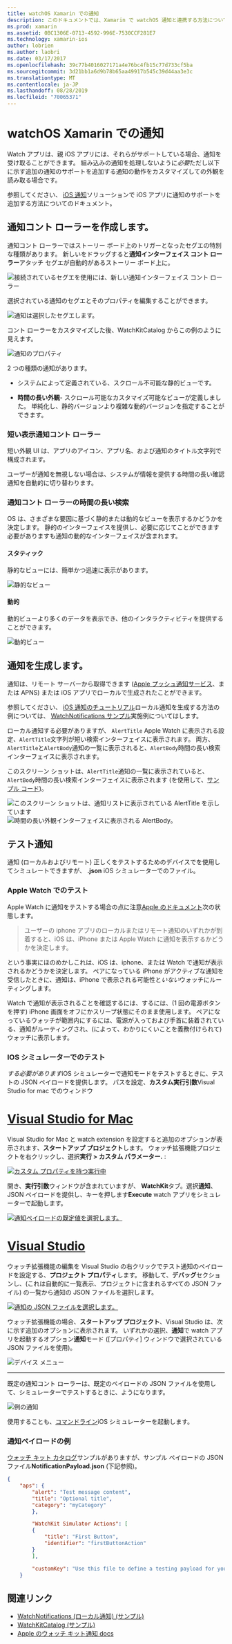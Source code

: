 ```yaml
---
title: watchOS Xamarin での通知
description: このドキュメントでは、Xamarin で watchOS 通知と連携する方法について説明します。 作成通知コント ローラー、通知の生成と通知のテストがについて説明します。
ms.prod: xamarin
ms.assetid: 0BC1306E-0713-4592-996E-7530CCF281E7
ms.technology: xamarin-ios
author: lobrien
ms.author: laobri
ms.date: 03/17/2017
ms.openlocfilehash: 39c77b4016027171a4e76bc4fb15c77d733cf5ba
ms.sourcegitcommit: 3d21bb1a6d9b78b65aa49917b545c39d44aa3e3c
ms.translationtype: MT
ms.contentlocale: ja-JP
ms.lasthandoff: 08/28/2019
ms.locfileid: "70065371"
---
```

# <a name="watchos-notifications-in-xamarin"></a>watchOS Xamarin での通知

Watch アプリは、親 iOS アプリには、それらがサポートしている場合、通知を受け取ることができます。 組み込みの通知を処理しないように*必要*ただし以下に示す追加の通知のサポートを追加する通知の動作をカスタマイズしての外観を読み取る場合です。

参照してください、 [iOS 通知](~/ios/platform/user-notifications/deprecated/index.md)ソリューションで iOS アプリに通知のサポートを追加する方法についてのドキュメント。

## <a name="creating-notification-controllers"></a>通知コント ローラーを作成します。

通知コント ローラーではストーリー ボード上のトリガーとなったセグエの特別な種類があります。 新しいをドラッグすると**通知インターフェイス コント ローラー**アタッチ セグエが自動的があるストーリー ボード上に。

![](notifications-images/notification-storyboard1.png "接続されているセグエを使用には、新しい通知インターフェイス コント ローラー")

選択されている通知のセグエとそのプロパティを編集することができます。

![](notifications-images/notification-storyboard2.png "通知は選択したセグエします。")

コント ローラーをカスタマイズした後、WatchKitCatalog からこの例のように見えます。

![](notifications-images/notifications-segue.png "通知のプロパティ")


2 つの種類の通知があります。

- システムによって定義されている、スクロール不可能な静的ビューです。

- **時間の長い外観**- スクロール可能なカスタマイズ可能なビューが定義しました。 単純化し、静的バージョンより複雑な動的バージョンを指定することができます。

### <a name="short-look-notification-controller"></a>短い表示通知コント ローラー

短い外観 UI は、アプリのアイコン、アプリ名、および通知のタイトル文字列で構成されます。

ユーザーが通知を無視しない場合は、システムが情報を提供する時間の長い確認通知を自動的に切り替わります。


### <a name="long-look-notification-controller"></a>通知コント ローラーの時間の長い検索

OS は、さまざまな要因に基づく静的または動的なビューを表示するかどうかを決定します。 静的のインターフェイスを提供し、必要に応じてことができます必要がありますも通知の動的なインターフェイスが含まれます。

#### <a name="static"></a>スタティック

静的なビューには、簡単かつ迅速に表示があります。

![](notifications-images/notification-static.png "静的なビュー")

#### <a name="dynamic"></a>動的

動的ビューより多くのデータを表示でき、他のインタラクティビティを提供することができます。

![](notifications-images/notification-dynamic.png "動的ビュー")


## <a name="generating-notifications"></a>通知を生成します。

通知は、リモート サーバーから取得できます ([Apple プッシュ通知サービス](https://developer.apple.com/library/ios/documentation/NetworkingInternet/Conceptual/RemoteNotificationsPG/Chapters/ApplePushService.html)、または APNS) または iOS アプリでローカルで生成されたことができます。

参照してください、 [iOS 通知のチュートリアル](~/ios/platform/user-notifications/deprecated/local-notifications-in-ios-walkthrough.md)ローカル通知を生成する方法の例については、 [WatchNotifications サンプル](https://docs.microsoft.com/samples/xamarin/ios-samples/watchkit-watchnotifications)実施例についてはします。

ローカル通知する必要がありますが、 `AlertTitle` Apple Watch に表示される設定、`AlertTitle`文字列が短い検索インターフェイスに表示されます。 両方、`AlertTitle`と`AlertBody`通知の一覧に表示されると、`AlertBody`時間の長い検索インターフェイスに表示されます。

このスクリーン ショットは、`AlertTitle`通知の一覧に表示されていると、`AlertBody`時間の長い検索インターフェイスに表示されます (を使用して、[サンプル コード](https://docs.microsoft.com/samples/xamarin/ios-samples/watchkit-watchnotifications))。

![](notifications-images/watch-notificationslist-sml.png "このスクリーン ショットは、通知リストに表示されている AlertTitle を示しています") ![](notifications-images/watch-notificationcontroller-sml.png "時間の長い外観インターフェイスに表示される AlertBody。")

## <a name="testing-notifications"></a>テスト通知

通知 (ローカルおよびリモート) 正しくをテストするためのデバイスでを使用してシミュレートできますが、 **.json** iOS シミュレーターでのファイル。

### <a name="testing-on-apple-watch"></a>Apple Watch でのテスト

Apple Watch に通知をテストする場合の点に注意[Apple のドキュメント](https://developer.apple.com/library/ios/documentation/General/Conceptual/WatchKitProgrammingGuide/BasicSupport.html)次の状態します。

> ユーザーの iphone アプリのローカルまたはリモート通知のいずれかが到着すると、iOS は、iPhone または Apple Watch に通知を表示するかどうかを決定します。

という事実にほのめかしこれは、iOS は、iphone、または Watch で通知が表示されるかどうかを決定します。 ペアになっている iPhone がアクティブな通知を受信したときに、通知は、iPhone で表示される可能性と*いない*ウォッチにルーティングします。

Watch で通知が表示されることを確認するには、するには、(1 回の電源ボタンを押す) iPhone 画面をオフにかスリープ状態にそのまま使用します。 ペアになっているウォッチが範囲内にするには、電源が入っておよび手首に装着されている、通知がルーティングされ、(によって、わかりにくいことを義務付けられて) ウォッチに表示します。

### <a name="testing-on-the-ios-simulator"></a>IOS シミュレーターでのテスト

*する必要があります*iOS シミュレーターで通知モードをテストするときに、テストの JSON ペイロードを提供します。 パスを設定、**カスタム実行引数**Visual Studio for mac でのウィンドウ

# <a name="visual-studio-for-mactabmacos"></a>[Visual Studio for Mac](#tab/macos)

Visual Studio for Mac と watch extension を設定すると追加のオプションが表示されます、**スタートアップ プロジェクト**します。
ウォッチ拡張機能プロジェクトを右クリックし、選択**実行 > カスタム パラメーター.** :

[![](notifications-images/runwith-customparams-sml.png "カスタム プロパティを持つ実行中")](notifications-images/runwith-customparams.png#lightbox)

開き、**実行引数**ウィンドウが含まれていますが、 **WatchKit**タブ。選択**通知**、JSON ペイロードを提供し、キーを押します**Execute** watch アプリをシミュレーターで起動します。

[![](notifications-images/runwith-execargs-sml.png "通知ペイロードの既定値を選択します。")](notifications-images/runwith-execargs.png#lightbox)

# <a name="visual-studiotabwindows"></a>[Visual Studio](#tab/windows)

ウォッチ拡張機能の編集を Visual Studio の右クリックでテスト通知のペイロードを設定する、**プロジェクト プロパティ**します。 移動して、**デバッグ**セクションし、(これは自動的に一覧表示、プロジェクトに含まれるすべての JSON ファイル) の一覧から通知の JSON ファイルを選択します。

[![](notifications-images/runwith-execargs-sml-vs.png "通知の JSON ファイルを選択します。")](notifications-images/runwith-execargs-vs.png#lightbox)

ウォッチ拡張機能の場合、**スタートアップ プロジェクト**、Visual Studio は、次に示す追加のオプションに表示されます。 いずれかの選択、**通知**で watch アプリを起動するオプション**通知**モード ([プロパティ] ウィンドウで選択されている JSON ファイルを使用)。

![](notifications-images/runwith-vs.png "デバイス メニュー")

-----

既定の通知コント ローラーは、既定のペイロードの JSON ファイルを使用して、シミュレーターでテストするときに、ようになります。

![](notifications-images/notification-debug-sml.png "例の通知")

使用することも、[コマンドライン](~/ios/watchos/troubleshooting.md#command_line)iOS シミュレーターを起動します。

### <a name="example-notification-payload"></a>通知ペイロードの例

[ウォッチ キット カタログ](https://docs.microsoft.com/samples/xamarin/ios-samples/watchos-watchkitcatalog)サンプルがありますが、サンプル ペイロードの JSON ファイル**NotificationPayload.json** (下記参照)。

```json
{
    "aps": {
        "alert": "Test message content",
        "title": "Optional title",
        "category": "myCategory"
        },

        "WatchKit Simulator Actions": [
        {
            "title": "First Button",
            "identifier": "firstButtonAction"
        }
        ],

        "customKey": "Use this file to define a testing payload for your notifications. The aps dictionary specifies the category, alert text and title. The WatchKit Simulator Actions array can provide info for one or more action buttons in addition to the standard Dismiss button. Any other top level keys are custom payload. If you have multiple such JSON files in your project, you'll be able to choose between them in when selecting to debug the notification interface of your Watch App."
    }
```



## <a name="related-links"></a>関連リンク

- [WatchNotifications (ローカル通知) (サンプル)](https://docs.microsoft.com/samples/xamarin/ios-samples/watchkit-watchnotifications)
- [WatchKitCatalog (サンプル)](https://docs.microsoft.com/samples/xamarin/ios-samples/watchos-watchkitcatalog)
- [Apple のウォッチ キット通知 docs](https://developer.apple.com/library/ios/documentation/General/Conceptual/WatchKitProgrammingGuide/BasicSupport.html)
